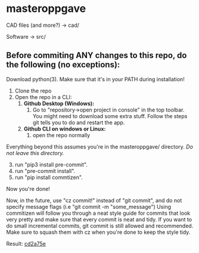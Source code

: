 # masteroppgave

CAD files (and more?) -> cad/

Software -> src/


## Before commiting ANY changes to this repo, do the following (no exceptions):
Download python(3). Make sure that it's in your PATH during installation!

1. Clone the repo
2. Open the repo in a CLI:
	1. **Github Desktop (Windows):**
		1. Go to "repository->open project in console" in the top toolbar. You might need to download some extra stuff. Follow the steps git tells you to do and restart the app.
	2. **Github CLI on windows or Linux:**
		1. open the repo normally

Everything beyond this assumes you're in the masteroppgave/ directory. 
*Do not leave this directory.*

3. run "pip3 install pre-commit".
4. run "pre-commit install".
5. run "pip install commtizen".

Now you're done!

Now, in the future, use "cz commit!" instead of "git commit", and do not specify message flags (i.e "git commit -m "some_message")
Using commitizen will follow you through a neat style guide for commits that look very pretty and make sure that every commit is neat and tidy. If you want to do small incremental commits, git commit is still allowed and recommended. Make sure to squash them with cz when you're done to keep the style tidy.

Result: [cd2a75e](https://github.com/Sverdfisk/masteroppgave/commit/cd2a75ea0c7604637997f1e24c30752d70586c88)


